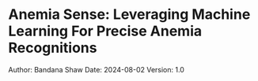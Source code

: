 # Anemia Sense: Leveraging Machine Learning For Precise Anemia Recognitions

 Author: Bandana Shaw
 Date: 2024-08-02
 Version: 1.0



